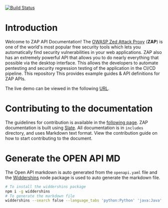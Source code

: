 [![Build Status](https://travis-ci.com/sshniro/zap-docs.svg?branch=master)](https://travis-ci.com/sshniro/zap-docs)

# Introduction

Welcome to ZAP API Documentation! The [OWASP Zed Attack Proxy](https://www.owasp.org/index.php/OWASP_Zed_Attack_Proxy_Project) (**ZAP**) 
is one of the world's most popular free security tools which lets you automatically find security vulnerabilities in your 
web applications. ZAP also has an extremely powerful API that allows you to do nearly everything that possible via the desktop interface.
This allows the developers to automate pentesting and security regression testing of the application in the CI/CD pipeline.
This repository This provides example guides & API definitions for ZAP APIs.

The live demo can be viewed in the following [URL](https://sshniro.github.io/zap-docs).

# Contributing to the documentation

The guidelines for contribution is available in the [following page](https://sshniro.github.io/zap-docs/#contributions-welcome).
ZAP documentation is built using [Slate](https://github.com/tripit/slate). All documentation is in `includes` directory, 
and uses Markdown text format. View the contribution guide on how to start contributing to the document.

# Generate the OPEN API MD

The Open API markdown is auto generated from the `openapi.yaml` file and the [Widdershins](https://github.com/Mermade/widdershins) 
node package is used to auto generate the markdown file.

```bash
# To install the widdershins package
npm i -g widdershins
# To generate the markdown file
widdershins --search false --language_tabs 'python:Python' 'java:Java' 'shell:Shell' --summary openapi.yaml source/includes/api.md
```

